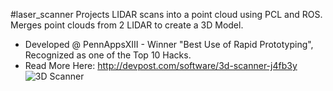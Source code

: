 #laser_scanner
Projects LIDAR scans into a point cloud using PCL and ROS. Merges point clouds from 2 LIDAR to create a 3D Model.
- Developed @ PennAppsXIII - Winner "Best Use of Rapid Prototyping", Recognized as one of the Top 10 Hacks. 
- Read More Here: http://devpost.com/software/3d-scanner-j4fb3y
![3D Scanner](https://dl.dropboxusercontent.com/u/2393900/3d_scanner.jpg)
